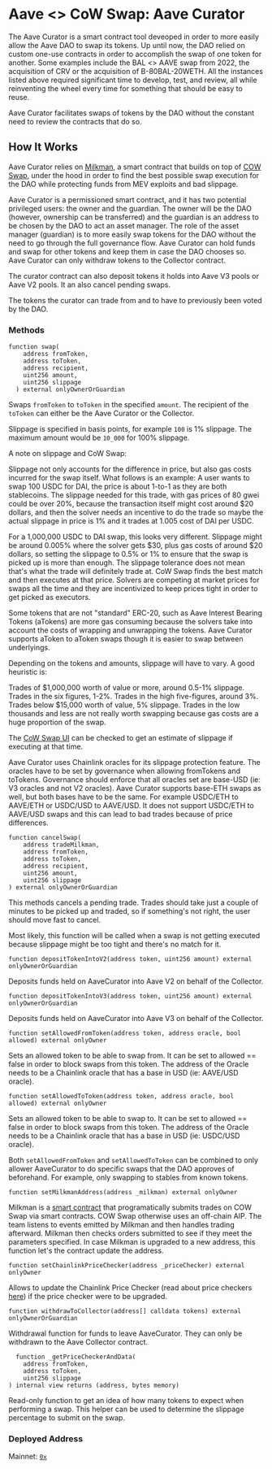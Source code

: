 # Aave <> CoW Swap: Aave Curator

The Aave Curator is a smart contract tool deveoped in order to more easily allow the Aave DAO to swap its tokens.
Up until now, the DAO relied on custom one-use contracts in order to accomplish the swap of one token for another.
Some examples include the BAL <> AAVE swap from 2022, the acquisition of CRV or the acquisition of B-80BAL-20WETH.
All the instances listed above required significant time to develop, test, and review, all while reinventing the
wheel every time for something that should be easy to reuse.

Aave Curator facilitates swaps of tokens by the DAO without the constant need to review the contracts that do so.

## How It Works

Aave Curator relies on [Milkman](https://github.com/charlesndalton/milkman), a smart contract that builds on top of
[COW Swap](https://swap.cow.fi/#/faq/protocol), under the hood in order to find the best possible swap execution for
the DAO while protecting funds from MEV exploits and bad slippage.

Aave Curator is a permissioned smart contract, and it has two potential privileged users: the owner and the guardian.
The owner will be the DAO (however, ownership can be transferred) and the guardian is an address to be chosen by the
DAO to act an asset manager. The role of the asset manager (guardian) is to more easily swap tokens for the DAO without
the need to go through the full governance flow. Aave Curator can hold funds and swap for other tokens and keep them in
case the DAO chooses so. Aave Curator can only withdraw tokens to the Collector contract.

The curator contract can also deposit tokens it holds into Aave V3 pools or Aave V2 pools. It an also cancel pending swaps.

The tokens the curator can trade from and to have to previously been voted by the DAO.

### Methods

```
function swap(
    address fromToken,
    address toToken,
    address recipient,
    uint256 amount,
    uint256 slippage
  ) external onlyOwnerOrGuardian
```

Swaps `fromToken` to `toToken` in the specified `amount`. The recipient of the `toToken` can either be the Aave Curator
or the Collector.

Slippage is specified in basis points, for example `100` is 1% slippage. The maximum amount would be `10_000` for 100% slippage.

A note on slippage and CoW Swap:

Slippage not only accounts for the difference in price, but also gas costs incurred for the swap itself. What follows is an example:
A user wants to swap 100 USDC for DAI, the price is about 1-to-1 as they are both stablecoins. The slippage needed for this trade, with
gas prices of 80 gwei could be over 20%, because the transaction itself might cost around $20 dollars, and then the solver needs an incentive
to do the trade so maybe the actual slippage in price is 1% and it trades at 1.005 cost of DAI per USDC.

For a 1,000,000 USDC to DAI swap, this looks very different. Slippage might be around 0.005% where the solver gets $30, plus gas costs of
around $20 dollars, so setting the slippage to 0.5% or 1% to ensure that the swap is picked up is more than enough. The slippage tolerance
does not mean that's what the trade will definitely trade at. CoW Swap finds the best match and then executes at that price. Solvers are
competing at market prices for swaps all the time and they are incentivized to keep prices tight in order to get picked as executors.

Some tokens that are not "standard" ERC-20, such as Aave Interest Bearing Tokens (aTokens) are more gas consuming because the solvers
take into account the costs of wrapping and unwrapping the tokens. Aave Curator supports aToken to aToken swaps though it is easier to
swap between underlyings.

Depending on the tokens and amounts, slippage will have to vary. A good heuristic is:

Trades of $1,000,000 worth of value or more, around 0.5-1% slippage.
Trades in the six figures, 1-2%.
Trades in the high five-figures, around 3%.
Trades below $15,000 worth of value, 5% slippage.
Trades in the low thousands and less are not really worth swapping because gas costs are a huge proportion of the swap.

The [CoW Swap UI](https://swap.cow.fi/#/1/swap/WETH) can be checked to get an estimate of slippage if executing at that time.

Aave Curator uses Chainlink oracles for its slippage protection feature. The oracles have to be set by governance when allowing
fromTokens and toTokens. Governance should enforce that all oracles set are base-USD (ie: V3 oracles and not V2 oracles). Aave Curator
supports base-ETH swaps as well, but both bases have to be the same. For example USDC/ETH to AAVE/ETH or USDC/USD to AAVE/USD. It
does not support USDC/ETH to AAVE/USD swaps and this can lead to bad trades because of price differences.

```
function cancelSwap(
    address tradeMilkman,
    address fromToken,
    address toToken,
    address recipient,
    uint256 amount,
    uint256 slippage
) external onlyOwnerOrGuardian
```

This methods cancels a pending trade. Trades should take just a couple of minutes to be picked up and traded, so if something's not right, the user
should move fast to cancel.

Most likely, this function will be called when a swap is not getting executed because slippage might be too tight and there's no match for it.

`function depositTokenIntoV2(address token, uint256 amount) external onlyOwnerOrGuardian`

Deposits funds held on AaveCurator into Aave V2 on behalf of the Collector.

`function depositTokenIntoV3(address token, uint256 amount) external onlyOwnerOrGuardian`

Deposits funds held on AaveCurator into Aave V3 on behalf of the Collector.

`function setAllowedFromToken(address token, address oracle, bool allowed) external onlyOwner`

Sets an allowed token to be able to swap from. It can be set to allowed == false in order to block swaps from this token.
The address of the Oracle needs to be a Chainlink oracle that has a base in USD (ie: AAVE/USD oracle).

`function setAllowedToToken(address token, address oracle, bool allowed) external onlyOwner`

Sets an allowed token to be able to swap to. It can be set to allowed == false in order to block swaps from this token.
The address of the Oracle needs to be a Chainlink oracle that has a base in USD (ie: USDC/USD oracle).

Both `setAllowedFromToken` and `setAllowedToToken` can be combined to only allower AaveCurator to do specific swaps that
the DAO approves of beforehand. For example, only swapping to stables from known tokens.

`function setMilkmanAddress(address _milkman) external onlyOwner`

Milkman is a [smart contract](https://github.com/charlesndalton/milkman) that programatically submits trades on COW Swap via
smart contracts. COW Swap otherwise uses an off-chain AIP. The team listens to events emitted by Milkman and then handles
trading afterward. Milkman then checks orders submitted to see if they meet the parameters specified. In case Milkman is upgraded
to a new address, this function let's the contract update the address.

`function setChainlinkPriceChecker(address _priceChecker) external onlyOwner`

Allows to update the Chainlink Price Checker (read about price checkers [here](https://github.com/charlesndalton/milkman#price-checkers))
if the price checker were to be upgraded.

`function withdrawToCollector(address[] calldata tokens) external onlyOwnerOrGuardian`

Withdrawal function for funds to leave AaveCurator. They can only be withdrawn to the Aave Collector contract.

```
  function _getPriceCheckerAndData(
    address fromToken,
    address toToken,
    uint256 slippage
) internal view returns (address, bytes memory)
```

Read-only function to get an idea of how many tokens to expect when performing a swap. This helper can be used
to determine the slippage percentage to submit on the swap.

### Deployed Address

Mainnet: [`0x`]()
